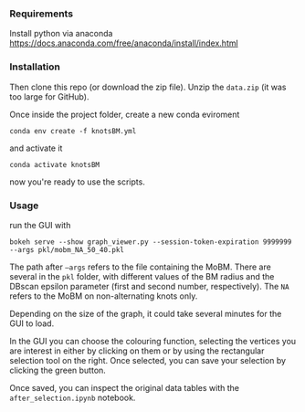 ### Requirements
Install python via anaconda 
https://docs.anaconda.com/free/anaconda/install/index.html

### Installation
Then clone this repo (or download the zip file). Unzip the `data.zip` (it was too large for GitHub).

Once inside the project folder, create a new conda eviroment 

```
conda env create -f knotsBM.yml
```

and activate it

```
conda activate knotsBM
```

now you're ready to use the scripts.

### Usage

run the GUI with

```
bokeh serve --show graph_viewer.py --session-token-expiration 9999999  --args pkl/mobm_NA_50_40.pkl
```


The path after `—args` refers to the file containing the MoBM. There are several in the `pkl` folder, with different values of the BM radius and the DBscan epsilon parameter (first and second number, respectively). The `NA` refers to the MoBM on non-alternating knots only.

Depending on the size of the graph, it could take several minutes for the GUI to load. 


In the GUI you can choose the colouring function, selecting the vertices you are interest in either by clicking on them or by using the rectangular selection tool on the right. Once selected, you can save your selection by clicking the green button.

Once saved, you can inspect the original data tables with the `after_selection.ipynb` notebook.

